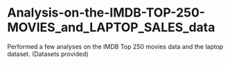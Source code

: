# Analysis-on-the-IMDB-TOP-250-MOVIES_and_LAPTOP_SALES_data
 Performed a few analyses on the IMDB Top 250 movies data and the laptop dataset. (Datasets provided)
